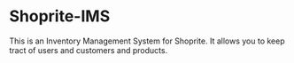 # Shoprite-IMS
This is an Inventory Management System for Shoprite. It allows you to keep tract of users and customers and products.
